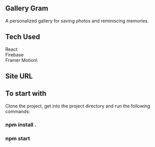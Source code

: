 ## Gallery Gram

A personalized gallery for saving photos and reminiscing memories.

## Tech Used

React\
Firebase\
Framer Motion\

## Site URL

## To start with

Clone the project, get into the project directory and run the following commands:

### npm install .

### npm start
